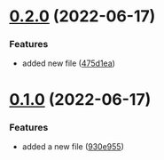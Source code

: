 # [0.2.0](https://github.com/sarafpradumna/Test-repo/compare/v0.1.0...v0.2.0) (2022-06-17)


### Features

* added new file ([475d1ea](https://github.com/sarafpradumna/Test-repo/commit/475d1ea0045d4b5c46f0034b7ff1c97b14816f3f))



# [0.1.0](https://github.com/sarafpradumna/Test-repo/compare/930e955df2f78e25a3ca2cb62e98b441b623a76c...v0.1.0) (2022-06-17)


### Features

* added a new file ([930e955](https://github.com/sarafpradumna/Test-repo/commit/930e955df2f78e25a3ca2cb62e98b441b623a76c))



